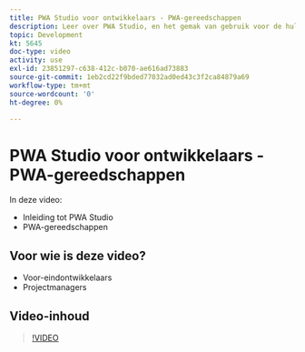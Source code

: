```yaml
---
title: PWA Studio voor ontwikkelaars - PWA-gereedschappen
description: Leer over PWA Studio, en het gemak van gebruik voor de hulpmiddelen van de PWA Studio.
topic: Development
kt: 5645
doc-type: video
activity: use
exl-id: 23851297-c638-412c-b070-ae616ad73883
source-git-commit: 1eb2cd22f9bded77032ad0ed43c3f2ca84879a69
workflow-type: tm+mt
source-wordcount: '0'
ht-degree: 0%

---
```


# PWA Studio voor ontwikkelaars - PWA-gereedschappen

In deze video:

- Inleiding tot PWA Studio
- PWA-gereedschappen

## Voor wie is deze video?

- Voor-eindontwikkelaars
- Projectmanagers

## Video-inhoud

>[!VIDEO](https://video.tv.adobe.com/v/35716?quality=12&learn=on)
